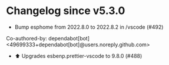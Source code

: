 # Changelog since v5.3.0
- Bump esphome from 2022.8.0 to 2022.8.2 in /vscode (#492)

Co-authored-by: dependabot[bot] <49699333+dependabot[bot]@users.noreply.github.com> 
- ⬆️ Upgrades esbenp.prettier-vscode to 9.8.0 (#488) 
